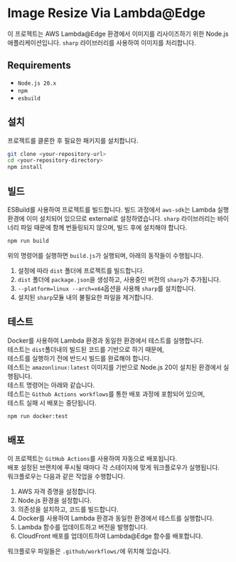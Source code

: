 # Image Resize Via Lambda@Edge

이 프로젝트는 AWS Lambda@Edge 환경에서 이미지를 리사이즈하기 위한 Node.js 애플리케이션입니다. `sharp` 라이브러리를 사용하여 이미지를 처리합니다.

## Requirements

- `Node.js 20.x`
- `npm`
- `esbuild`

## 설치

프로젝트를 클론한 후 필요한 패키지를 설치합니다.

```bash
git clone <your-repository-url>
cd <your-repository-directory>
npm install
```

## 빌드

ESBuild를 사용하여 프로젝트를 빌드합니다. 빌드 과정에서 `aws-sdk`는 Lambda 실행 환경에 이미 설치되어 있으므로 external로 설정하였습니다. `sharp` 라이브러리는 바이너리 파일 때문에 함께 번들링되지 않으며, 빌드 후에 설치해야 합니다.

```bash
npm run build
```

위의 명령어를 실행하면 `build.js`가 실행되며, 아래의 동작들이 수행됩니다.

1. 설정에 따라 `dist` 폴더에 프로젝트를 빌드합니다.
2. `dist` 폴더에 `package.json`을 생성하고, 사용중인 버전의 `sharp`가 추가됩니다.
3. `--platform=linux --arch=x64`옵션을 사용해 `sharp`를 설치합니다.
4. 설치된 `sharp`모듈 내의 불필요한 파일을 제거합니다.

## 테스트

Docker를 사용하여 Lambda 환경과 동일한 환경에서 테스트를 실행합니다. \
테스트는 `dist`폴더내의 빌드된 코드를 기반으로 하기 때문에, \
테스트를 실행하기 전에 반드시 빌드를 완료해야 합니다. \
테스트는 `amazonlinux:latest` 이미지를 기반으로 Node.js 20이 설치된 환경에서 실행됩니다. \
테스트 명령어는 아래와 같습니다.\
테스트는 `Github Actions workflows`를 통한 배포 과정에 포함되어 있으며, \
테스트 실패 시 배포는 중단됩니다.

```bash
npm run docker:test
```

## 배포

이 프로젝트는 `GitHub Actions`를 사용하여 자동으로 배포됩니다.\
배포 설정된 브랜치에 푸시될 때마다 각 스테이지에 맞게 워크플로우가 실행됩니다.\
워크플로우는 다음과 같은 작업을 수행합니다.

1. AWS 자격 증명을 설정합니다.
2. Node.js 환경을 설정합니다.
3. 의존성을 설치하고, 코드를 빌드합니다.
4. Docker를 사용하여 Lambda 환경과 동일한 환경에서 테스트를 실행합니다.
5. Lambda 함수를 업데이트하고 버전을 발행합니다.
6. CloudFront 배포를 업데이트하여 Lambda@Edge 함수를 배포합니다.

워크플로우 파일들은 `.github/workflows/`에 위치해 있습니다.
